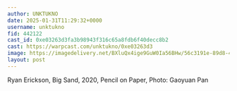 ```yaml
---
author: UNKTUKNO
date: 2025-01-31T11:29:32+0000
username: unktukno
fid: 442122
cast_id: 0xe03263d3fa3b98943f316c65a8fdb6f40decc8b2
cast: https://warpcast.com/unktukno/0xe03263d3
image: https://imagedelivery.net/BXluQx4ige9GuW0Ia56BHw/56c3191e-89d8-4e1d-cffb-e682bd477700/original
layout: post
---
```

Ryan Erickson, Big Sand, 2020, Pencil on Paper, Photo: Gaoyuan Pan  

<img src='https://imagedelivery.net/BXluQx4ige9GuW0Ia56BHw/56c3191e-89d8-4e1d-cffb-e682bd477700/original' alt='' referrerpolicy='no-referrer'/>
